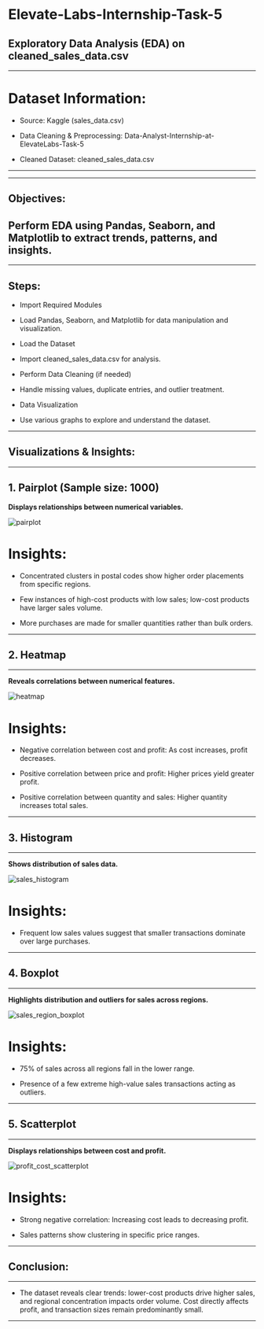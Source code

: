 # Elevate-Labs-Internship-Task-5

## Exploratory Data Analysis (EDA) on cleaned_sales_data.csv
---

# Dataset Information:
- Source: Kaggle (sales_data.csv)

- Data Cleaning & Preprocessing: Data-Analyst-Internship-at-ElevateLabs-Task-5

- Cleaned Dataset: cleaned_sales_data.csv
---
---
## Objectives:
Perform EDA using Pandas, Seaborn, and Matplotlib to extract trends, patterns, and insights.
---
---
## Steps:
- Import Required Modules

- Load Pandas, Seaborn, and Matplotlib for data manipulation and visualization.

- Load the Dataset

- Import cleaned_sales_data.csv for analysis.

- Perform Data Cleaning (if needed)

- Handle missing values, duplicate entries, and outlier treatment.

- Data Visualization

- Use various graphs to explore and understand the dataset.
---
## Visualizations & Insights:
---
## 1. Pairplot (Sample size: 1000) 
 **Displays relationships between numerical variables.**
 
![pairplot](https://github.com/user-attachments/assets/6815572c-e63d-402c-9e98-53c7a439f78f)

 # Insights:

- Concentrated clusters in postal codes show higher order placements from specific regions.

- Few instances of high-cost products with low sales; low-cost products have larger sales volume.

- More purchases are made for smaller quantities rather than bulk orders.
---

## 2. Heatmap
---
 **Reveals correlations between numerical features.**
 
![heatmap](https://github.com/user-attachments/assets/e38b77f3-62c9-4a84-bc99-fa33e0019f6e)

# Insights:

- Negative correlation between cost and profit: As cost increases, profit decreases.

- Positive correlation between price and profit: Higher prices yield greater profit.

- Positive correlation between quantity and sales: Higher quantity increases total sales.
---

## 3. Histogram
---

**Shows distribution of sales data.**

![sales_histogram](https://github.com/user-attachments/assets/328e70d8-8f09-4161-ab36-96966ca8810a)

# Insights:

- Frequent low sales values suggest that smaller transactions dominate over large purchases.
---

## 4. Boxplot
---
**Highlights distribution and outliers for sales across regions.**

![sales_region_boxplot](https://github.com/user-attachments/assets/016c2544-0e9b-4e07-8381-902fa1b28992)

# Insights:

- 75% of sales across all regions fall in the lower range.

- Presence of a few extreme high-value sales transactions acting as outliers.
---

## 5. Scatterplot
---
**Displays relationships between cost and profit.**

![profit_cost_scatterplot](https://github.com/user-attachments/assets/93583175-3db8-4938-9208-fa03cf76c782)

# Insights:

- Strong negative correlation: Increasing cost leads to decreasing profit.

- Sales patterns show clustering in specific price ranges.
---

## Conclusion:
---
- The dataset reveals clear trends: lower-cost products drive higher sales, and regional concentration impacts order volume. Cost directly affects profit, and transaction sizes remain predominantly small.
--- 
